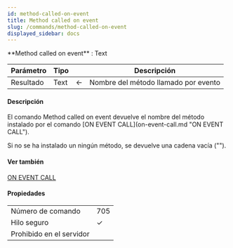 ```yaml
---
id: method-called-on-event
title: Method called on event
slug: /commands/method-called-on-event
displayed_sidebar: docs
---
```


<!--REF #_command_.Method called on event.Syntax-->**Method called on event**  : Text<!-- END REF-->
<!--REF #_command_.Method called on event.Params-->
| Parámetro | Tipo |  | Descripción |
| --- | --- | --- | --- |
| Resultado | Text | &#8592; | Nombre del método llamado por evento |

<!-- END REF-->

#### Descripción 

<!--REF #_command_.Method called on event.Summary-->El comando Method called on event devuelve el nombre del método instalado por el comando [ON EVENT CALL](on-event-call.md "ON EVENT CALL").<!-- END REF--> 

Si no se ha instalado un ningún método, se devuelve una cadena vacía ("").

#### Ver también 

[ON EVENT CALL](on-event-call.md)  

#### Propiedades
|  |  |
| --- | --- |
| Número de comando | 705 |
| Hilo seguro | &check; |
| Prohibido en el servidor ||


